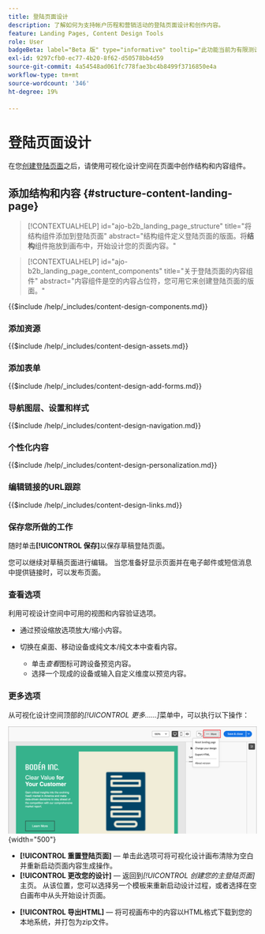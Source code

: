 ```yaml
---
title: 登陆页面设计
description: 了解如何为支持帐户历程和营销活动的登陆页面设计和创作内容。
feature: Landing Pages, Content Design Tools
role: User
badgeBeta: label="Beta 版" type="informative" tooltip="此功能当前为有限测试版"
exl-id: 9297cfb0-ec77-4b20-8f62-d50578bb4d59
source-git-commit: 4a54548ad061fc778fae3bc4b8499f3716850e4a
workflow-type: tm+mt
source-wordcount: '346'
ht-degree: 19%

---
```


# 登陆页面设计

在您[创建登陆页面](./landing-pages.md#create-a-landing-page)之后，请使用可视化设计空间在页面中创作结构和内容组件。

## 添加结构和内容 {#structure-content-landing-page}

>[!CONTEXTUALHELP]
>id="ajo-b2b_landing_page_structure"
>title="将结构组件添加到登陆页面"
>abstract="结构组件定义登陆页面的版面。将&#x200B;**结构**&#x200B;组件拖放到画布中，开始设计您的页面内容。"

>[!CONTEXTUALHELP]
>id="ajo-b2b_landing_page_content_components"
>title="关于登陆页面的内容组件"
>abstract="内容组件是空的内容占位符，您可用它来创建登陆页面的版面。"

{{$include /help/_includes/content-design-components.md}}

### 添加资源

{{$include /help/_includes/content-design-assets.md}}

### 添加表单

{{$include /help/_includes/content-design-add-forms.md}}

### 导航图层、设置和样式

{{$include /help/_includes/content-design-navigation.md}}

### 个性化内容

{{$include /help/_includes/content-design-personalization.md}}

### 编辑链接的URL跟踪

{{$include /help/_includes/content-design-links.md}}

### 保存您所做的工作

随时单击&#x200B;**[!UICONTROL 保存]**&#x200B;以保存草稿登陆页面。

您可以继续对草稿页面进行编辑。 当您准备好显示页面并在电子邮件或短信消息中提供链接时，可以发布页面。

### 查看选项

利用可视设计空间中可用的视图和内容验证选项。

* 通过预设缩放选项放大/缩小内容。

* 切换在桌面、移动设备或纯文本/纯文本中查看内容。
   * 单击&#x200B;_查看_&#x200B;图标可跨设备预览内容。
   * 选择一个现成的设备或输入自定义维度以预览内容。

### 更多选项

从可视化设计空间顶部的&#x200B;_[!UICONTROL 更多……]_&#x200B;菜单中，可以执行以下操作：

![单击“更多”以访问模板操作](./assets/landing-page-designer-more-menu.png){width="500"}

* **[!UICONTROL 重置登陆页面]** — 单击此选项可将可视化设计画布清除为空白并重新启动页面内容生成操作。
* **[!UICONTROL 更改您的设计]** — 返回到&#x200B;_[!UICONTROL 创建您的主登陆页面]_&#x200B;主页。 从该位置，您可以选择另一个模板来重新启动设计过程，或者选择在空白画布中从头开始设计页面。
<!--- * **[!UICONTROL Save as content template]** - Save the page body as a landing page template to be reused across multiple landing pages. You provide a name and description for the template and save it to the list of saved  landing page templates. -->
* **[!UICONTROL 导出HTML]** — 将可视画布中的内容以HTML格式下载到您的本地系统，并打包为zip文件。
